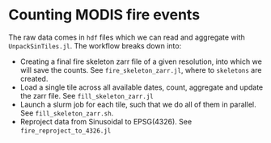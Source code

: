 # Counting MODIS fire events

The raw data comes in `hdf` files which we can read and aggregate with `UnpackSinTiles.jl`. The workflow breaks down into:

- Creating a final fire skeleton zarr file of a given resolution, into which we will save the counts. See `fire_skeleton_zarr.jl`, where to `skeletons` are created.
- Load a single tile across all available dates, count, aggregate and update the zarr file. See `fill_skeleton_zarr.jl`
- Launch a slurm job for each tile, such that we do all of them in parallel. See `fill_skeleton_zarr.sh`.
- Reproject data from Sinusoidal to EPSG(4326).  See `fire_reproject_to_4326.jl`